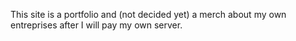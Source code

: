This site is a portfolio and (not decided yet) a merch about my own entreprises after I will pay my own server.

